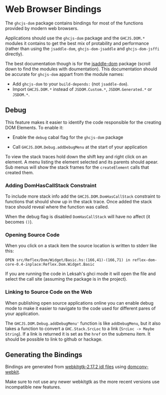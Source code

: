 # Web Browser Bindings

The `ghcjs-dom` package contains bindings for most of the functions provided
by modern web browsers.

Applications should use the `ghcjs-dom` package and the `GHCJS.DOM.*` modules
it contains to get the best mix of protability and performance (rather than
using the `jsaddle-dom`, `ghcjs-dom-jsaddle` and `ghcjs-dom-jsffi` directly).

The best documentation though is for the
[jsaddle-dom](https://hackage.haskell.org/package/jsaddle-dom)
package (scroll down to find the modules with doumentation).
This documentation should be accurate for `ghcjs-dom`
appart from the module names:

* Add `ghcjs-dom` to your `build-depends:` (not `jsaddle-dom`).
* Import `GHCJS.DOM.*` instead of `JSDOM.Custom.*`, `JSDOM.Generated.*` or `JSDOM.*`.

## Debug

This feature makes it easier to identify the code responsible for the creating
DOM Elements. To enable it:

* Enable the `debug` cabal flag for the `ghcjs-dom` package

* Call `GHCJS.DOM.Debug.addDebugMenu` at the start of your application

To view the stack traces hold down the shift key and right click on
an element.  A menu listing the element selected and its parents should apear.
Sub menus will show the stack frames for the `createElement` calls that
created them.

### Adding DomHasCallStack Constraint

To include more stack info add the `GHCJS.DOM.DomHasCallStack` constraint to functions
that should show up in the stack trace.  Once added the stack trace should reveal where
the function was called.

When the debug flag is disabled `DomHasCallStack` will have no affect (it becomes `()`).

### Opening Source Code

When you click on a stack item the source location is written to stderr like this:

```
OPEN src/Reflex/Dom/Widget/Basic.hs:(166,41)-(166,71) in reflex-dom-core-0.4-inplace:Reflex.Dom.Widget.Basic
```

If you are running the code in Leksah's ghci mode it will open the file and select
the call site (assuming the package is in the project).

### Linking to Source Code on the Web

When publishing open source applications online you can enable debug mode to make
it easier to navigate to the code used for different pares of your application.

The `GHCJS.DOM.Debug.addDebugMenu'` function is like `addDebugMenu`, but it also
takes a function to convert a `GHC.Stack.SrcLoc` to a link (`SrcLoc -> Maybe String`).
If a link is returned it is set as the `href` on the submenu item.  It should
be possible to link to github or hackage.

## Generating the Bindings

Bindings are generated from [webkitgtk-2.17.2 idl files](https://webkitgtk.org/releases/webkitgtk-2.17.2.tar.xz) using [domconv-webkit](https://github.com/ghcjs/domconv-webkit).

Make sure to not use any newer webkitgtk as the more recent versions use incompatible new features.

